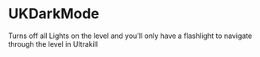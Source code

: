 # UKDarkMode
Turns off all Lights on the level and you'll only have a flashlight to navigate through the level in Ultrakill

